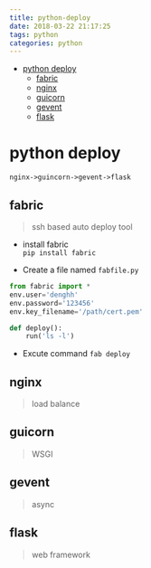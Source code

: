 ```yaml
---
title: python-deploy
date: 2018-03-22 21:17:25
tags: python
categories: python
---
```

- [python deploy](#python-deploy)
  - [fabric](#fabric)
  - [nginx](#nginx)
  - [guicorn](#guicorn)
  - [gevent](#gevent)
  - [flask](#flask)

<!-- more -->

# python deploy

`nginx->guincorn->gevent->flask`

## fabric
> ssh based auto deploy tool
+ install fabric  
`pip install fabric`

+ Create a file named `fabfile.py`
```python
from fabric import *
env.user='denghh'
env.password='123456'
env.key_filename='/path/cert.pem'

def deploy():
    run('ls -l')
```
+ Excute command 
`fab deploy`

## nginx
> load balance

## guicorn
> WSGI

## gevent
> async


## flask
> web framework
